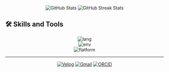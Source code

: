 <div align="center">
<img src="https://github-readme-stats.vercel.app/api?username=samuelitis&show_icons=true&hide=contribs,prs&count_private=true&include_all_commits=true" alt="GitHub Stats" />
<img src="https://github-readme-streak-stats.herokuapp.com/?user=samuelitis&hide_border=true" alt="GitHub Streak Stats" />
</div>

## 🛠️ Skills and Tools

<div align="center">
<img src="https://skillicons.dev/icons?i=python,matlab,java,fastapi,c,cpp,cs,mysql&theme=dark" alt="lang"/>
</div><div align="center">
<img src="https://skillicons.dev/icons?i=vscode,androidstudio,docker,anaconda&theme=dark" alt="env"/>
</div><div align="center">
<img src="https://skillicons.dev/icons?i=aws,tensorflow,pytorch,flask&theme=dark" alt="flatform"/>
</div>

---

<div align="center">
<a href="https://velog.io/@samuelitis/posts"><img src="https://img.shields.io/badge/Velog-20C997?style=for-the-badge&logo=Velog&logoColor=white" alt="Velog"/></a>
<a href="mailto:sadlock8933@gmail.com"><img src="https://img.shields.io/badge/Gmail-EA4335?style=for-the-badge&logo=Gmail&logoColor=white" alt="Gmail"/></a>
<a href="https://orcid.org/0009-0001-6258-6583"><img src="https://img.shields.io/badge/ORCID-A6CE39?style=for-the-badge&logo=ORCID&logoColor=white" alt="ORCID"/></a>
</div>
